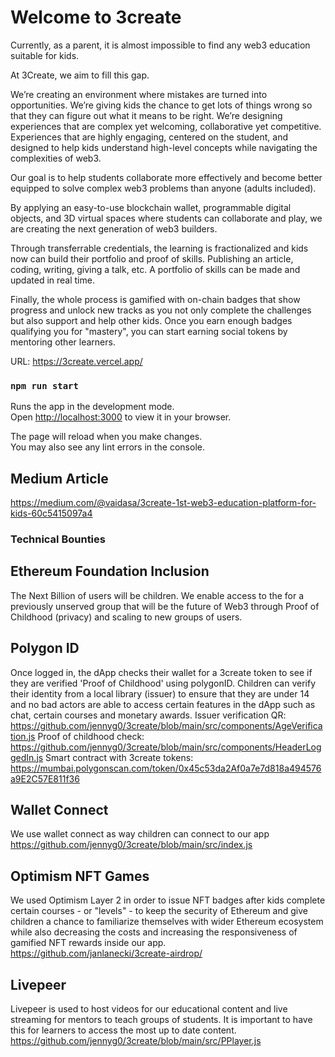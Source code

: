 # Welcome to 3create

Currently, as a parent, it is almost impossible to find any web3 education suitable for kids.

At 3Create, we aim to fill this gap.

We’re creating an environment where mistakes are turned into opportunities. We’re giving kids the chance to get lots of things wrong so that they can figure out what it means to be right. We’re designing experiences that are complex yet welcoming, collaborative yet competitive. Experiences that are highly engaging, centered on the student, and designed to help kids understand high-level concepts while navigating the complexities of web3.

Our goal is to help students collaborate more effectively and become better equipped to solve complex web3 problems than anyone (adults included).

By applying an easy-to-use blockchain wallet, programmable digital objects, and 3D virtual spaces where students can collaborate and play, we are creating the next generation of web3 builders.

Through transferrable credentials, the learning is fractionalized and kids now can build their portfolio and proof of skills. Publishing an article, coding, writing, giving a talk, etc. A portfolio of skills can be made and updated in real time.

Finally, the whole process is gamified with on-chain badges that show progress and unlock new tracks as you not only complete the challenges but also support and help other kids. Once you earn enough badges qualifying you for "mastery", you can start earning social tokens by mentoring other learners.

URL: https://3create.vercel.app/

### `npm run start`

Runs the app in the development mode.\
Open [http://localhost:3000](http://localhost:3000) to view it in your browser.

The page will reload when you make changes.\
You may also see any lint errors in the console.

## Medium Article

https://medium.com/@vaidasa/3create-1st-web3-education-platform-for-kids-60c5415097a4

### Technical Bounties

## Ethereum Foundation Inclusion

The Next Billion of users will be children. We enable access to the for a previously unserved group that will be the future of Web3 through Proof of Childhood (privacy) and scaling to new groups of users.

## Polygon ID

Once logged in, the dApp checks their wallet for a 3create token to see if they are verified 'Proof of Childhood' using polygonID. Children can verify their identity from a local library (issuer) to ensure that they are under 14 and no bad actors are able to access certain features in the dApp such as chat, certain courses and monetary awards.
Issuer verification QR: https://github.com/jennyg0/3create/blob/main/src/components/AgeVerification.js
Proof of childhood check: https://github.com/jennyg0/3create/blob/main/src/components/HeaderLoggedIn.js
Smart contract with 3create tokens: https://mumbai.polygonscan.com/token/0x45c53da2Af0a7e7d818a494576a9E2C57E811f36

## Wallet Connect

We use wallet connect as way children can connect to our app
https://github.com/jennyg0/3create/blob/main/src/index.js

## Optimism NFT Games

We used Optimism Layer 2 in order to issue NFT badges after kids complete certain courses - or "levels" - to keep the security of Ethereum and give children a chance to familiarize themselves with wider Ethereum ecosystem while also decreasing the costs and increasing the responsiveness of gamified NFT rewards inside our app.
https://github.com/janlanecki/3create-airdrop/

## Livepeer

Livepeer is used to host videos for our educational content and live streaming for mentors to teach groups of students. It is important to have this for learners to access the most up to date content.
https://github.com/jennyg0/3create/blob/main/src/PPlayer.js
